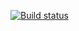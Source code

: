 [![Build status](https://ci.appveyor.com/api/projects/status/kep94op5sdve7khb?svg=true)](https://ci.appveyor.com/project/NickAte/patternstest)